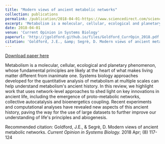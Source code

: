 ```yaml
---
title: "Modern views of ancient metabolic networks"
collection: publications
permalink: /publication/2018-04-01-https://www.sciencedirect.com/science/article/pii/S2452310017302196
excerpt: 'Metabolism is a molecular, cellular, ecological and planetary phenomenon, whose fundamental principles are likely at the heart of what makes living matter different from inanimate one. Systems biology approaches developed for the quantitative analysis of metabolism at multiple scales can help understand metabolism&apos;s ancient history. In this review, we highlight work that uses network-level approaches to shed light on key innovations in ancient life, including the emergence of proto-metabolic networks, collective autocatalysis and bioenergetics coupling. Recent experiments and computational analyses have revealed new aspects of this ancient history, paving the way for the use of large datasets to further improve our understanding of life&apos;s principles and abiogenesis.'
date: 2018-04-01
venue: 'Current Opinion in Systems Biology'
paperurl: 'http://jgoldford.github.io/files/Goldford_CurrOpin_2018.pdf'
citation: 'Goldford, J.E., &amp; Segrè, D. Modern views of ancient metabolic networks. <i>Current Opinion in Systems Biology.</i> 2018 Apr; (8) 117-124'
---
```


<a href='http://jgoldford.github.io/files/Goldford_CurrOpin_2018.pdf'>Download paper here</a>

Metabolism is a molecular, cellular, ecological and planetary phenomenon, whose fundamental principles are likely at the heart of what makes living matter different from inanimate one. Systems biology approaches developed for the quantitative analysis of metabolism at multiple scales can help understand metabolism&apos;s ancient history. In this review, we highlight work that uses network-level approaches to shed light on key innovations in ancient life, including the emergence of proto-metabolic networks, collective autocatalysis and bioenergetics coupling. Recent experiments and computational analyses have revealed new aspects of this ancient history, paving the way for the use of large datasets to further improve our understanding of life&apos;s principles and abiogenesis.

Recommended citation: Goldford, J.E., & Segrè, D. Modern views of ancient metabolic networks. <i>Current Opinion in Systems Biology.</i> 2018 Apr; (8) 117-124